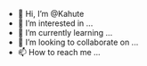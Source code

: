 - 👋 Hi, I’m @Kahute
- 👀 I’m interested in ...
- 🌱 I’m currently learning ...
- 💞️ I’m looking to collaborate on ...
- 📫 How to reach me ...

<!---
Kahute/Kahute is a ✨ special ✨ repository because its `README.md` (this file) appears on your GitHub profile.
You can click the Preview link to take a look at your changes.
--->

